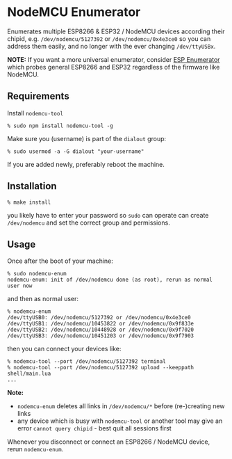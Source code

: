 # NodeMCU Enumerator

Enumerates multiple ESP8266 & ESP32 / NodeMCU devices according their chipid, e.g. `/dev/nodemcu/5127392` or `/dev/nodemcu/0x4e3ce0` so you can address them easily, and no longer with the ever changing `/dev/ttyUSBx`.

**NOTE:** If you want a more universal enumerator, consider [ESP Enumerator](https://github.com/Spiritdude/esp-enum) which probes general ESP8266 and ESP32 regardless of the firmware like NodeMCU.

## Requirements

Install `nodemcu-tool`
```
% sudo npm install nodemcu-tool -g
```

Make sure you (username) is part of the `dialout` group:
```
% sudo usermod -a -G dialout "your-username"
```
If you are added newly, preferably reboot the machine.

## Installation

```
% make install
```

you likely have to enter your password so `sudo` can operate can create `/dev/nodemcu` and set the correct group and permissions.

## Usage

Once after the boot of your machine:
```
% sudo nodemcu-enum
nodemcu-enum: init of /dev/nodemcu done (as root), rerun as normal user now
```
and then as normal user: 
```
% nodemcu-enum
/dev/ttyUSB0: /dev/nodemcu/5127392 or /dev/nodemcu/0x4e3ce0
/dev/ttyUSB1: /dev/nodemcu/10453822 or /dev/nodemcu/0x9f833e
/dev/ttyUSB2: /dev/nodemcu/10448928 or /dev/nodemcu/0x9f7020
/dev/ttyUSB3: /dev/nodemcu/10451203 or /dev/nodemcu/0x9f7903
```

then you can connect your devices like:
```
% nodemcu-tool --port /dev/nodemcu/5127392 terminal
% nodemcu-tool --port /dev/nodemcu/5127392 upload --keeppath shell/main.lua
...
```

**Note:**
- `nodemcu-enum` deletes all links in `/dev/nodemcu/*` before (re-)creating new links
- any device which is busy with `nodemcu-tool` or another tool may give an error `cannot query chipid` - best quit all sessions first

Whenever you disconnect or connect an ESP8266 / NodeMCU device, rerun `nodemcu-enum`.

